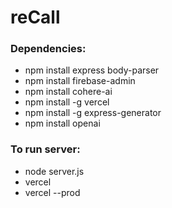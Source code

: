 # reCall

### Dependencies:
- npm install express body-parser
- npm install firebase-admin
- npm install cohere-ai
- npm install -g vercel
- npm install -g express-generator
- npm install openai

### To run server:
- node server.js
- vercel
- vercel --prod 